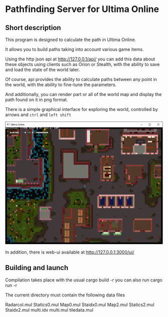 # Pathfinding Server for Ultima Online

## Short description

This program is designed to calculate the path in Ultima Online.

It allows you to build paths taking into account various game items.

Using the http json api at http://127.0.0.1/api/ you can add this data about these objects using clients such as Orion or Stealth, with the ability to save and load the state of the world later.

Of course, api provides the ability to calculate paths between any point in the world, with the ability to fine-tune the parameters.

And additionally, you can render part or all of the world map and display the path found on it in png format.

There is a simple graphical interface for exploring the world, controlled by arrows and `ctrl` and `left shift`

![screen shot](examples/screenshot.png "Title")

In addition, there is web-ui available at http://127.0.0.1:3000/ui/


## Building and launch

Сompilation takes place with the usual cargo build -r
you can also run cargo run -r

The current directory must contain the following data files

Radarcol.mul
Statics0.mul
Map0.mul
Staidx0.mul
Map2.mul
Statics2.mul
Staidx2.mul
multi.idx
multi.mul
tiledata.mul
